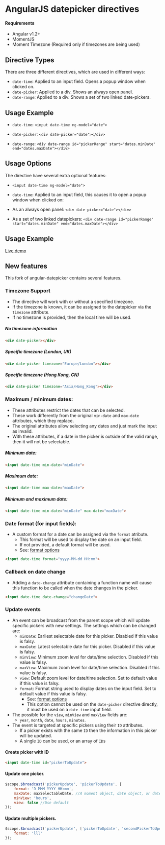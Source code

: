 # AngularJS datepicker directives

#### Requirements

-  Angular v1.2+
-  MomentJS
-  Moment Timezone (Required only if timezones are being used)

## Directive Types

There are three different directives, which are used in different ways:

* `date-time`: Applied to an input field. Opens a popup window when clicked on.
* `date-picker`: Applied to a div. Shows an always open panel.
* `date-range`: Applied to a div. Shows a set of two linked date-pickers.

## Usage Example

* `date-time`: `<input date-time ng-model="date">`
* `date-picker`:  `<div date-picker="date"></div>`


* `date-range`: `<div date-range id="pickerRange" start="dates.minDate" end="dates.maxDate"></div>`

## Usage Options

The directive have several extra optional features:

* `<input date-time ng-model="date">`


* `date-time`: Applied to an input field, this causes it to open a popup window when clicked on:
* As an always open panel: `<div date-picker="date"></div>`
* As a set of two linked datepickers: `<div date-range id="pickerRange" start="dates.minDate" end="dates.maxDate"></div>`

## Usage Example

[Live demo](https://rawgithub.com/g00fy-/angular-datepicker/master/app/index.html)

## New features

This fork of angular-datepicker contains several features.

### Timezone Support

* The directive will work with or without a specified timezone.
* If the timezone is known, it can be assigned to the datepicker via the `timezone` attribute.
* If no timezone is provided, then the local time will be used.

##### No timezone information

```html
<div date-picker></div>
```

##### Specific timezone (London, UK)

```html
<div date-picker timezone="Europe/London"></div>
```


##### Specific timezone (Hong Kong, CN)

```html
<div date-picker timezone="Asia/Hong_Kong"></div>
```


### Maximum / minimum dates:

* These attributes restrict the dates that can be selected.
* These work differently from the original `min-date` and `max-date` attributes, which they replace.
* The original attributes allow selecting any dates and just mark the input as invalid.
* With these attributes, if a date in the picker is outside of the valid range, then it will not be selectable.

##### Minimum date:

```html
<input date-time min-date="minDate">
```

##### Maximum date:

```html
<input date-time max-date="maxDate">
```

##### Minimum and maximum date:

```html
<input date-time min-date="minDate" max-date="maxDate">
```

### Date format (for input fields):

* A custom format for a date can be assigned via the `format` atribute.
  * This format will be used to display the date on an input field.
  * If not provided, a default format will be used.
  * See: [format options](http://momentjs.com/docs/#/displaying/format/)

```html
<input date-time format="yyyy-MM-dd HH:mm">
```


### Callback on date change

* Adding a `date-change` attribute containing a function name will cause this function to be called when the date changes in the picker.

```html
<input date-time date-change="changeDate">
```

### Update events

* An event can be broadcast from the parent scope which will update specific pickers with new settings. The settings which can be changed are:
  * `minDate`: Earliest selectable date for this picker. Disabled if this value is falsy.
  * `maxDate`: Latest selectable date for this picker. Disabled if this value is falsy.
  * `minView`: Minimum zoom level for date/time selection. Disabled if this value is falsy.
  * `maxView`: Maximum zoom level for date/time selection. Disabled if this value is falsy.
  * `view`: Default zoom level for date/time selection. Set to default value if this value is falsy.
  * `format`: Format string used to display dates on the input field. Set to default value if this value is falsy.
    * See: [format options](http://momentjs.com/docs/#/displaying/format/)
	* This option cannot be used on the `date-picker` directive directly, it must be used on a `date-time` input field.
* The possible for the `view`, `minView` and `maxView` fields are:
  * `year`, `month`, `date`, `hours`, `minutes`.
* The event is targeted at specific pickers using their `ID` attributes.
  * If a picker exists with the same `ID` then the information in this picker will be updated.
  * A single `ID` can be used, or an array of `ID`s

#### Create picker with ID

```html
<input date-time id="pickerToUpdate">
```

#### Update one picker.

```javascript
$scope.$broadcast('pickerUpdate', 'pickerToUpdate', {
	format: 'D MMM YYYY HH:mm',
	maxDate: maxSelectableDate, //A moment object, date object, or date/time string parsable by momentjs
	minView: 'hours',
	view: false //Use default
});
```

#### Update multiple pickers.

```javascript
$scope.$broadcast('pickerUpdate', ['pickerToUpdate', 'secondPickerToUpdate'], {
	format: 'lll'
});
```